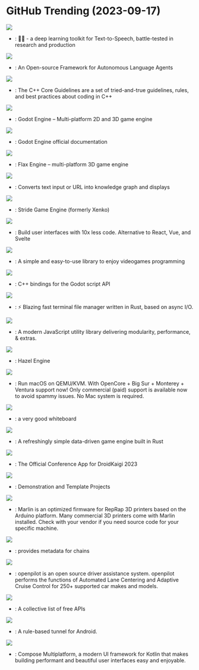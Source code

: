# GitHub Trending (2023-09-17)

![](https://img.shields.io/badge/Python-New%20187-green?style=flat-square&logo=appveyor)
- [](https://github.comundefined): 🐸💬 - a deep learning toolkit for Text-to-Speech, battle-tested in research and production

![](https://img.shields.io/badge/Python-New%2080-green?style=flat-square&logo=appveyor)
- [](https://github.comundefined): An Open-source Framework for Autonomous Language Agents

![](https://img.shields.io/badge/Python-New%20121-green?style=flat-square&logo=appveyor)
- [](https://github.comundefined): The C++ Core Guidelines are a set of tried-and-true guidelines, rules, and best practices about coding in C++

![](https://img.shields.io/badge/C%2B%2B-New%201-green?style=flat-square&logo=appveyor)
- [](https://github.comundefined): Godot Engine – Multi-platform 2D and 3D game engine

![](https://img.shields.io/badge/reStructuredText-New%2037-green?style=flat-square&logo=appveyor)
- [](https://github.comundefined): Godot Engine official documentation

![](https://img.shields.io/badge/C%2B%2B-New%2065-green?style=flat-square&logo=appveyor)
- [](https://github.comundefined): Flax Engine – multi-platform 3D game engine

![](https://img.shields.io/badge/Python-New%20552-green?style=flat-square&logo=appveyor)
- [](https://github.comundefined): Converts text input or URL into knowledge graph and displays

![](https://img.shields.io/badge/C%23-New%2064-green?style=flat-square&logo=appveyor)
- [](https://github.comundefined): Stride Game Engine (formerly Xenko)

![](https://img.shields.io/badge/JavaScript-New%20154-green?style=flat-square&logo=appveyor)
- [](https://github.comundefined): Build user interfaces with 10x less code. Alternative to React, Vue, and Svelte

![](https://img.shields.io/badge/C-New%2040-green?style=flat-square&logo=appveyor)
- [](https://github.comundefined): A simple and easy-to-use library to enjoy videogames programming

![](https://img.shields.io/badge/C%2B%2B-New%2013-green?style=flat-square&logo=appveyor)
- [](https://github.comundefined): C++ bindings for the Godot script API

![](https://img.shields.io/badge/Rust-New%20311-green?style=flat-square&logo=appveyor)
- [](https://github.comundefined): ⚡️ Blazing fast terminal file manager written in Rust, based on async I/O.

![](https://img.shields.io/badge/JavaScript-New%2078-green?style=flat-square&logo=appveyor)
- [](https://github.comundefined): A modern JavaScript utility library delivering modularity, performance, & extras.

![](https://img.shields.io/badge/C%2B%2B-New%2018-green?style=flat-square&logo=appveyor)
- [](https://github.comundefined): Hazel Engine

![](https://img.shields.io/badge/Python-New%2010-green?style=flat-square&logo=appveyor)
- [](https://github.comundefined): Run macOS on QEMU/KVM. With OpenCore + Big Sur + Monterey + Ventura support now! Only commercial (paid) support is available now to avoid spammy issues. No Mac system is required.

![](https://img.shields.io/badge/TypeScript-New%20320-green?style=flat-square&logo=appveyor)
- [](https://github.comundefined): a very good whiteboard

![](https://img.shields.io/badge/Rust-New%2073-green?style=flat-square&logo=appveyor)
- [](https://github.comundefined): A refreshingly simple data-driven game engine built in Rust

![](https://img.shields.io/badge/Kotlin-New%203-green?style=flat-square&logo=appveyor)
- [](https://github.comundefined): The Official Conference App for DroidKaigi 2023

![](https://img.shields.io/badge/GDScript-New%2073-green?style=flat-square&logo=appveyor)
- [](https://github.comundefined): Demonstration and Template Projects

![](https://img.shields.io/badge/C%2B%2B-New%205-green?style=flat-square&logo=appveyor)
- [](https://github.comundefined): Marlin is an optimized firmware for RepRap 3D printers based on the Arduino platform. Many commercial 3D printers come with Marlin installed. Check with your vendor if you need source code for your specific machine.

![](https://img.shields.io/badge/Kotlin-New%206-green?style=flat-square&logo=appveyor)
- [](https://github.comundefined): provides metadata for chains

![](https://img.shields.io/badge/Python-New%207-green?style=flat-square&logo=appveyor)
- [](https://github.comundefined): openpilot is an open source driver assistance system. openpilot performs the functions of Automated Lane Centering and Adaptive Cruise Control for 250+ supported car makes and models.

![](https://img.shields.io/badge/Python-New%2068-green?style=flat-square&logo=appveyor)
- [](https://github.comundefined): A collective list of free APIs

![](https://img.shields.io/badge/Kotlin-New%2026-green?style=flat-square&logo=appveyor)
- [](https://github.comundefined): A rule-based tunnel for Android.

![](https://img.shields.io/badge/Kotlin-New%2013-green?style=flat-square&logo=appveyor)
- [](https://github.comundefined): Compose Multiplatform, a modern UI framework for Kotlin that makes building performant and beautiful user interfaces easy and enjoyable.

